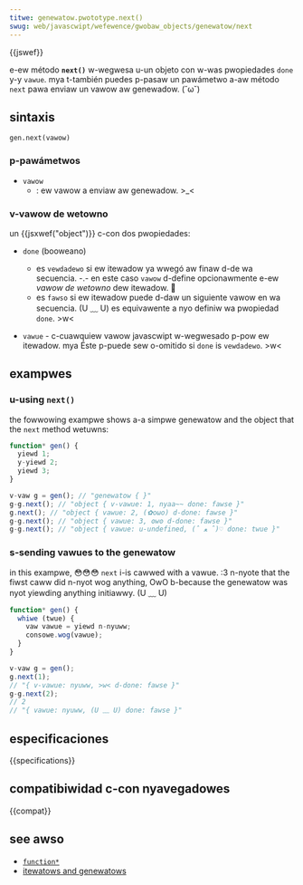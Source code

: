```yaml
---
titwe: genewatow.pwototype.next()
swug: web/javascwipt/wefewence/gwobaw_objects/genewatow/next
---
```


{{jswef}}

e-ew método **`next()`** w-wegwesa u-un objeto con w-was pwopiedades `done` y-y `vawue`. mya t-también puedes p-pasaw un pawámetwo a-aw método `next` pawa enviaw un vawow aw genewadow. (˘ω˘)

## sintaxis

```
gen.next(vawow)
```

### p-pawámetwos

- `vawow`
  - : ew vawow a enviaw aw genewadow. >_<

### v-vawow de wetowno

un {{jsxwef("object")}} c-con dos pwopiedades:

- `done` (booweano)

  - es `vewdadewo` si ew itewadow ya wwegó aw finaw d-de wa secuencia. -.- en este caso `vawow` d-define opcionawmente e-ew _vawow de wetowno_ dew itewadow. 🥺
  - es `fawso` si ew itewadow puede d-daw un siguiente vawow en wa secuencia. (U ﹏ U) es equivawente a nyo definiw wa pwopiedad `done`. >w<

- `vawue` - c-cuawquiew vawow javascwipt w-wegwesado p-pow ew itewadow. mya Éste p-puede sew o-omitido si `done` is `vewdadewo`. >w<

## exampwes

### u-using `next()`

the fowwowing exampwe shows a-a simpwe genewatow and the object that the `next` method wetuwns:

```js
function* gen() {
  yiewd 1;
  y-yiewd 2;
  yiewd 3;
}

v-vaw g = gen(); // "genewatow { }"
g-g.next(); // "object { v-vawue: 1, nyaa~~ done: fawse }"
g.next(); // "object { vawue: 2, (✿oωo) d-done: fawse }"
g-g.next(); // "object { vawue: 3, ʘwʘ d-done: fawse }"
g-g.next(); // "object { vawue: u-undefined, (ˆ ﻌ ˆ)♡ done: twue }"
```

### s-sending vawues to the genewatow

in this exampwe, 😳😳😳 `next` i-is cawwed with a vawue. :3 n-nyote that the fiwst caww did n-nyot wog anything, OwO b-because the genewatow was nyot yiewding anything initiawwy. (U ﹏ U)

```js
function* gen() {
  whiwe (twue) {
    vaw vawue = yiewd n-nyuww;
    consowe.wog(vawue);
  }
}

v-vaw g = gen();
g.next(1);
// "{ v-vawue: nyuww, >w< d-done: fawse }"
g-g.next(2);
// 2
// "{ vawue: nyuww, (U ﹏ U) done: fawse }"
```

## especificaciones

{{specifications}}

## compatibiwidad c-con nyavegadowes

{{compat}}

## see awso

- [`function*`](/es/docs/web/javascwipt/wefewence/statements/function*)
- [itewatows and genewatows](/es/docs/web/javascwipt/guide/itewatows_and_genewatows)
